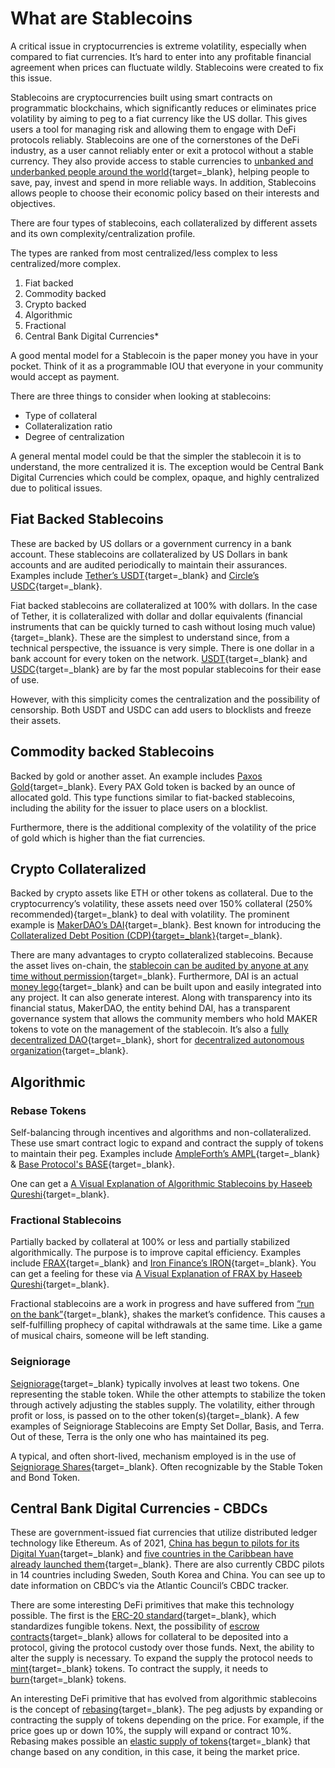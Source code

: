 # What are Stablecoins

A critical issue in cryptocurrencies is extreme volatility, especially when compared to fiat currencies. It’s hard to enter into any profitable financial agreement when prices can fluctuate wildly. Stablecoins were created to fix this issue.

Stablecoins are cryptocurrencies built using smart contracts on programmatic blockchains, which significantly reduces or eliminates price volatility by aiming to peg to a fiat currency like the US dollar. This gives users a tool for managing risk and allowing them to engage with DeFi protocols reliably. Stablecoins are one of the cornerstones of the DeFi industry, as a user cannot reliably enter or exit a protocol without a stable currency. They also provide access to stable currencies to [unbanked and underbanked people around the world](https://www.worldbank.org/en/news/press-release/2018/04/19/financial-inclusion-on-the-rise-but-gaps-remain-global-findex-database-shows){target=\_blank}, helping people to save, pay, invest and spend in more reliable ways. In addition, Stablecoins allows people to choose their economic policy based on their interests and objectives.

There are four types of stablecoins, each collateralized by different assets and its own complexity/centralization profile.

The types are ranked from most centralized/less complex to less centralized/more complex.

1. Fiat backed
2. Commodity backed
3. Crypto backed
4. Algorithmic
5. Fractional
6. Central Bank Digital Currencies\*

A good mental model for a Stablecoin is the paper money you have in your pocket. Think of it as a programmable IOU that everyone in your community would accept as payment.

There are three things to consider when looking at stablecoins:

- Type of collateral
- Collateralization ratio
- Degree of centralization

A general mental model could be that the simpler the stablecoin it is to understand, the more centralized it is. The exception would be Central Bank Digital Currencies which could be complex, opaque, and highly centralized due to political issues.

## Fiat Backed Stablecoins

These are backed by US dollars or a government currency in a bank account. These stablecoins are collateralized by US Dollars in bank accounts and are audited periodically to maintain their assurances. Examples include [Tether’s USDT](https://tether.to/){target=\_blank} and [Circle’s USDC](https://www.circle.com/en/usdc){target=\_blank}.

Fiat backed stablecoins are collateralized at 100% with dollars. In the case of Tether, it is collateralized with dollar and dollar equivalents (financial instruments that can be quickly turned to cash without losing much value){target=\_blank}. These are the simplest to understand since, from a technical perspective, the issuance is very simple. There is one dollar in a bank account for every token on the network. [USDT](https://dune.xyz/phabc/usdt---banned-addresses){target=\_blank} and [USDC](https://www.theblockcrypto.com/linked/102761/centre-consortium-blacklisted-seven-usdc-addresses-wednesday){target=\_blank} are by far the most popular stablecoins for their ease of use.

However, with this simplicity comes the centralization and the possibility of censorship. Both USDT and USDC can add users to blocklists and freeze their assets.

## Commodity backed Stablecoins

Backed by gold or another asset. An example includes [Paxos Gold](https://www.paxos.com/paxgold/){target=\_blank}. Every PAX Gold token is backed by an ounce of allocated gold. This type functions similar to fiat-backed stablecoins, including the ability for the issuer to place users on a blocklist.

Furthermore, there is the additional complexity of the volatility of the price of gold which is higher than the fiat currencies.

## Crypto Collateralized

Backed by crypto assets like ETH or other tokens as collateral. Due to the cryptocurrency’s volatility, these assets need over 150% collateral (250% recommended){target=\_blank} to deal with volatility. The prominent example is [MakerDAO’s DAI](https://thedefiant.io/what-is-makerdao-and-how-does-dai-work/){target=\_blank}. Best known for introducing the [Collateralized Debt Position (CDP){target=\_blank}](https://coinmarketcap.com/alexandria/glossary/collateralized-debt-position-cdp){target=\_blank}.

There are many advantages to crypto collateralized stablecoins. Because the asset lives on-chain, the [stablecoin can be audited by anyone at any time without permission](https://daistats.com/#/overview){target=\_blank}. Furthermore, DAI is an actual [money lego](https://future.a16z.com/how-composability-unlocks-crypto-and-everything-else/){target=\_blank} and can be built upon and easily integrated into any project. It can also generate interest. Along with transparency into its financial status, MakerDAO, the entity behind DAI, has a transparent governance system that allows the community members who hold MAKER tokens to vote on the management of the stablecoin. It’s also a [fully decentralized DAO](https://blog.makerdao.com/makerdao-has-come-full-circle/){target=\_blank}, short for [decentralized autonomous organization](https://ethereum.org/en/dao/){target=\_blank}.

## Algorithmic

### Rebase Tokens

Self-balancing through incentives and algorithms and non-collateralized. These use smart contract logic to expand and contract the supply of tokens to maintain their peg. Examples include [AmpleForth’s AMPL](https://www.ampleforth.org/){target=\_blank} & [Base Protocol's BASE](https://www.baseprotocol.org/){target=\_blank}.

One can get a [A Visual Explanation of Algorithmic Stablecoins by Haseeb Qureshi](https://medium.com/dragonfly-research/a-visual-explanation-of-algorithmic-stablecoins-9a0c1f0f51a0){target=\_blank}.

### Fractional Stablecoins

Partially backed by collateral at 100% or less and partially stabilized algorithmically. The purpose is to improve capital efficiency. Examples include [FRAX](https://frax.finance/){target=\_blank} and [Iron Finance’s IRON](https://frax.finance/){target=\_blank}. You can get a feeling for these via [A Visual Explanation of FRAX by Haseeb Qureshi](https://medium.com/dragonfly-research/a-visual-explanation-of-frax-bcce72c1730f){target=\_blank}.

Fractional stablecoins are a work in progress and have suffered from [“run on the bank”](https://cointelegraph.com/news/iron-finance-bank-run-stings-investors-a-lesson-for-all-stablecoins){target=\_blank}, shakes the market’s confidence. This causes a self-fulfilling prophecy of capital withdrawals at the same time. Like a game of musical chairs, someone will be left standing.

### Seigniorage

[Seigniorage](https://www.investopedia.com/terms/s/seigniorage.asp){target=\_blank} typically involves at least two tokens. One representing the stable token. While the other attempts to stabilize the token through actively adjusting the stables supply. The volatility, either through profit or loss, is passed on to the other token(s){target=\_blank}. A few examples of Seigniorage Stablecoins are Empty Set Dollar, Basis, and Terra. Out of these, Terra is the only one who has maintained its peg.

A typical, and often short-lived, mechanism employed is in the use of [Seigniorage Shares](https://smithandcrown.com/research/the-cryptoeconomics-of-seigniorage-shares-stablecoins-basis-and-carbon/){target=\_blank}. Often recognizable by the Stable Token and Bond Token.

## Central Bank Digital Currencies - CBDCs

These are government-issued fiat currencies that utilize distributed ledger technology like Ethereum. As of 2021, [China has begun to pilots for its Digital Yuan](https://www.cnbc.com/2021/03/05/chinas-digital-yuan-what-is-it-and-how-does-it-work.html){target=\_blank} and [five countries in the Caribbean have already launched them](https://www.crowdfundinsider.com/2021/08/178917-cbdcs-china-seems-intent-on-creating-digital-yuan-for-local-use-and-potential-global-transactions-report-reveals/){target=\_blank}. There are also currently CBDC pilots in 14 countries including Sweden, South Korea and China. You can see up to date information on CBDC’s via the Atlantic Council’s CBDC tracker.

There are some interesting DeFi primitives that make this technology possible. The first is the [ERC-20 standard](https://docs.openzeppelin.com/contracts/2.x/erc20){target=\_blank}, which standardizes fungible tokens. Next, the possibility of [escrow contracts](https://docs.openzeppelin.com/contracts/2.x/api/payment#Escrow){target=\_blank} allows for collateral to be deposited into a protocol, giving the protocol custody over those funds. Next, the ability to alter the supply is necessary. To expand the supply the protocol needs to [mint](https://docs.openzeppelin.com/contracts/2.x/api/token/erc20#ERC20Mintable){target=\_blank} tokens. To contract the supply, it needs to [burn](https://docs.openzeppelin.com/contracts/2.x/api/token/erc20#ERC20Burnable){target=\_blank} tokens.

An interesting DeFi primitive that has evolved from algorithmic stablecoins is the concept of [rebasing](https://www.ampleforth.org/technology/){target=\_blank}. The peg adjusts by expanding or contracting the supply of tokens depending on the price. For example, if the price goes up or down 10%, the supply will expand or contract 10%. Rebasing makes possible an [elastic supply of tokens](https://academy.binance.com/en/articles/elastic-supply-tokens-explained){target=\_blank} that change based on any condition, in this case, it being the market price.
